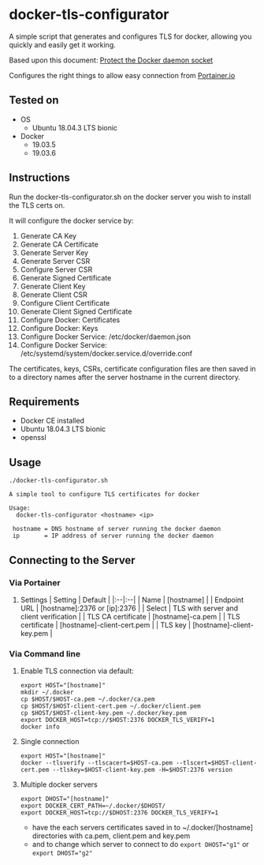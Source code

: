 # docker-tls-configurator

A simple script that generates and configures TLS for docker, allowing you quickly and easily get it working.

Based upon this document: [Protect the Docker daemon socket](https://docs.docker.com/engine/security/https/)

Configures the right things to allow easy connection from [Portainer.io](https://www.portainer.io/)

## Tested on

- OS
  - Ubuntu 18.04.3 LTS bionic
- Docker
  - 19.03.5
  - 19.03.6

## Instructions

Run the docker-tls-configurator.sh on the docker server you wish to install the TLS certs on.

It will configure the docker service by:
1. Generate CA Key
1. Generate CA Certificate
1. Generate Server Key
1. Generate Server CSR
1. Configure Server CSR
1. Generate Signed Certificate
1. Generate Client Key
1. Generate Client CSR
1. Configure Client Certificate
1. Generate Client Signed Certificate
1. Configure Docker: Certificates
1. Configure Docker: Keys
1. Configure Docker Service: /etc/docker/daemon.json
1. Configure Docker Service: /etc/systemd/system/docker.service.d/override.conf

The certificates, keys, CSRs, certificate configuration files are then saved in to a directory names after the server hostname in the current directory.

## Requirements

- Docker CE installed
- Ubuntu 18.04.3 LTS bionic
- openssl

## Usage

```
./docker-tls-configurator.sh

A simple tool to configure TLS certificates for docker

Usage:
  docker-tls-configurator <hostname> <ip>

 hostname = DNS hostname of server running the docker daemon
 ip       = IP address of server running the docker daemon
```

## Connecting to the Server

### Via Portainer

1. Settings
   | Setting | Default |
   |:--|:--|
   | Name | [hostname] |
   | Endpoint URL | [hostname]:2376 or [ip]:2376 |
   | Select | TLS with server and client verification |
   | TLS CA certificate | [hostname]-ca.pem |
   | TLS certificate | [hostname]-client-cert.pem |
   | TLS key | [hostname]-client-key.pem |

### Via Command line

1. Enable TLS connection via default:
   ```
   export HOST="[hostname]"
   mkdir ~/.docker
   cp $HOST/$HOST-ca.pem ~/.docker/ca.pem
   cp $HOST/$HOST-client-cert.pem ~/.docker/client.pem
   cp $HOST/$HOST-client-key.pem ~/.docker/key.pem
   export DOCKER_HOST=tcp://$HOST:2376 DOCKER_TLS_VERIFY=1
   docker info
	 ```
1. Single connection
   ```
   export HOST="[hostname]"
   docker --tlsverify --tlscacert=$HOST-ca.pem --tlscert=$HOST-client-cert.pem --tlskey=$HOST-client-key.pem -H=$HOST:2376 version
   ```
1. Multiple docker servers
   ```
   export DHOST="[hostname]"
   export DOCKER_CERT_PATH=~/.docker/$DHOST/
   export DOCKER_HOST=tcp://$DHOST:2376 DOCKER_TLS_VERIFY=1
   ```
	 - have the each servers certificates saved in to ~/.docker/[hostname] directories with ca.pem, client.pem and key.pem
	 - and to change which server to connect to do `export DHOST="g1"` or `export DHOST="g2"`
